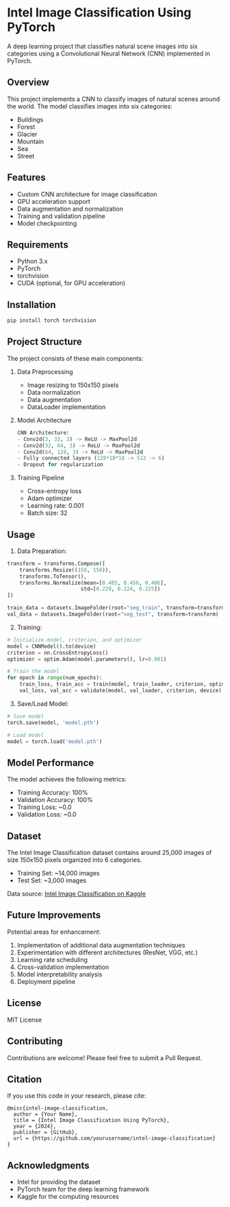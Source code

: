 # Intel Image Classification Using PyTorch

A deep learning project that classifies natural scene images into six categories using a Convolutional Neural Network (CNN) implemented in PyTorch.

## Overview

This project implements a CNN to classify images of natural scenes around the world. The model classifies images into six categories:
- Buildings
- Forest
- Glacier
- Mountain
- Sea
- Street

## Features

- Custom CNN architecture for image classification
- GPU acceleration support
- Data augmentation and normalization
- Training and validation pipeline
- Model checkpointing

## Requirements

- Python 3.x
- PyTorch
- torchvision
- CUDA (optional, for GPU acceleration)

## Installation

```bash
pip install torch torchvision
```

## Project Structure

The project consists of these main components:

1. Data Preprocessing
   - Image resizing to 150x150 pixels
   - Data normalization
   - Data augmentation
   - DataLoader implementation

2. Model Architecture
   ```python
   CNN Architecture:
   - Conv2d(3, 32, 3) -> ReLU -> MaxPool2d
   - Conv2d(32, 64, 3) -> ReLU -> MaxPool2d
   - Conv2d(64, 128, 3) -> ReLU -> MaxPool2d
   - Fully connected layers (128*18*18 -> 512 -> 6)
   - Dropout for regularization
   ```

3. Training Pipeline
   - Cross-entropy loss
   - Adam optimizer
   - Learning rate: 0.001
   - Batch size: 32

## Usage

1. Data Preparation:
```python
transform = transforms.Compose([
    transforms.Resize((150, 150)),
    transforms.ToTensor(),
    transforms.Normalize(mean=[0.485, 0.456, 0.406], 
                        std=[0.229, 0.224, 0.225])
])

train_data = datasets.ImageFolder(root="seg_train", transform=transform)
val_data = datasets.ImageFolder(root="seg_test", transform=transform)
```

2. Training:
```python
# Initialize model, criterion, and optimizer
model = CNNModel().to(device)
criterion = nn.CrossEntropyLoss()
optimizer = optim.Adam(model.parameters(), lr=0.001)

# Train the model
for epoch in range(num_epochs):
    train_loss, train_acc = train(model, train_loader, criterion, optimizer, device)
    val_loss, val_acc = validate(model, val_loader, criterion, device)
```

3. Save/Load Model:
```python
# Save model
torch.save(model, 'model.pth')

# Load model
model = torch.load('model.pth')
```

## Model Performance

The model achieves the following metrics:
- Training Accuracy: 100%
- Validation Accuracy: 100%
- Training Loss: ~0.0
- Validation Loss: ~0.0

## Dataset

The Intel Image Classification dataset contains around 25,000 images of size 150x150 pixels organized into 6 categories.

- Training Set: ~14,000 images
- Test Set: ~3,000 images

Data source: [Intel Image Classification on Kaggle](https://www.kaggle.com/datasets/puneet6060/intel-image-classification)

## Future Improvements

Potential areas for enhancement:
1. Implementation of additional data augmentation techniques
2. Experimentation with different architectures (ResNet, VGG, etc.)
3. Learning rate scheduling
4. Cross-validation implementation
5. Model interpretability analysis
6. Deployment pipeline

## License

MIT License

## Contributing

Contributions are welcome! Please feel free to submit a Pull Request.

## Citation

If you use this code in your research, please cite:

```
@misc{intel-image-classification,
  author = {Your Name},
  title = {Intel Image Classification Using PyTorch},
  year = {2024},
  publisher = {GitHub},
  url = {https://github.com/yourusername/intel-image-classification}
}
```

## Acknowledgments

- Intel for providing the dataset
- PyTorch team for the deep learning framework
- Kaggle for the computing resources

